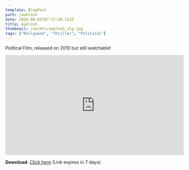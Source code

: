 ```yaml
---
template: BlogPost
path: /aakrosh
date: 2020-06-01T07:57:20.253Z
title: Aakrosh
thumbnail: /assets/aakrosh_xlg.jpg
tags: ["Bollywood", "Thriller", "Political"]
---
```

Political Film, released on 2010 but still watchable!

<iframe width="560" height="315" src="https://www.youtube-nocookie.com/embed/aKXm8gAtgU4" frameborder="0" allow="accelerometer; autoplay; encrypted-media; gyroscope; picture-in-picture" allowfullscreen></iframe>

**Download**: [Click here](https://we.tl/t-5eUuZXcDA1) (Link expires in 7 days)

